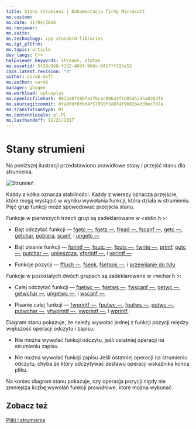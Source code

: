 ```yaml
---
title: Stany strumieni | Dokumentacja firmy Microsoft
ms.custom: 
ms.date: 11/04/2016
ms.reviewer: 
ms.suite: 
ms.technology: cpp-standard-libraries
ms.tgt_pltfrm: 
ms.topic: article
dev_langs: C++
helpviewer_keywords: streams, states
ms.assetid: 5f28c968-f132-403f-968c-8417ff315e52
caps.latest.revision: "8"
author: corob-msft
ms.author: corob
manager: ghogen
ms.workload: cplusplus
ms.openlocfilehash: 0812d0728bfa17bcac80642f1d8545345a0263f6
ms.sourcegitcommit: 8fa8fdf0fbb4f57950f1e8f4f9b81b4d39ec7d7a
ms.translationtype: MT
ms.contentlocale: pl-PL
ms.lasthandoff: 12/21/2017
---
```

# <a name="stream-states"></a>Stany strumieni
Na poniższej ilustracji przedstawiono prawidłowe stany i przejść stanu dla strumienia.  
  
 ![Strumień](../c-runtime-library/media/stream.gif "strumienia")  
  
 Każdy z kółka oznacza stabilności. Każdy z wierszy oznacza przejście, które mogą wystąpić w wyniku wywołania funkcji, która działa w strumieniu. Pięć grup funkcji może spowodować przejścia stanu.  
  
 Funkcje w pierwszych trzech grup są zadeklarowane w \<stdio.h >:  
  
-   Bajt odczytać funkcji — [fgetc —](../c-runtime-library/reference/fgetc-fgetwc.md), [fgets —](../c-runtime-library/reference/fgets-fgetws.md), [fread —](../c-runtime-library/reference/fread.md), [fscanf —](../c-runtime-library/reference/fscanf-fscanf-l-fwscanf-fwscanf-l.md), [getc —](../c-runtime-library/reference/getc-getwc.md), [ getchar](../c-runtime-library/reference/getc-getwc.md), [pobiera](../c-runtime-library/gets-getws.md), [scanf](../c-runtime-library/reference/scanf-scanf-l-wscanf-wscanf-l.md), i [ungetc —](../c-runtime-library/reference/ungetc-ungetwc.md)  
  
-   Bajt pisanie funkcji — [fprintf —](../c-runtime-library/reference/fprintf-fprintf-l-fwprintf-fwprintf-l.md), [fputc —](../c-runtime-library/reference/fputc-fputwc.md), [fputs —](../c-runtime-library/reference/fputs-fputws.md), [fwrite —](../c-runtime-library/reference/fwrite.md), [printf](../c-runtime-library/reference/printf-printf-l-wprintf-wprintf-l.md), [putc —](../c-runtime-library/reference/putc-putwc.md), [putchar —](../c-runtime-library/reference/putc-putwc.md), [umieszcza](../c-runtime-library/reference/puts-putws.md), [vfprintf —](../c-runtime-library/reference/vfprintf-vfprintf-l-vfwprintf-vfwprintf-l.md), i [vprintf —](../c-runtime-library/reference/vprintf-vprintf-l-vwprintf-vwprintf-l.md)  
  
-   Funkcje pozycji — [fflush —](../c-runtime-library/reference/fflush.md), [fseek](../c-runtime-library/reference/fseek-fseeki64.md), [fsetpos —](../c-runtime-library/reference/fsetpos.md), i [przewijanie do tyłu](../c-runtime-library/reference/rewind.md)  
  
 Funkcje w pozostałych dwóch grupach są zadeklarowane w \<wchar.h >:  
  
-   Całej odczytać funkcji — [fgetwc —](../c-runtime-library/reference/fgetc-fgetwc.md), [fgetws —](../c-runtime-library/reference/fgets-fgetws.md), [fwscanf —](../c-runtime-library/reference/fscanf-fscanf-l-fwscanf-fwscanf-l.md), [getwc —](../c-runtime-library/reference/getc-getwc.md), [getwchar —](../c-runtime-library/reference/getc-getwc.md), [ungetwc —](../c-runtime-library/reference/ungetc-ungetwc.md), i [wscanf —](../c-runtime-library/reference/scanf-scanf-l-wscanf-wscanf-l.md),  
  
-   Pisanie całej funkcji — [fwprintf —](../c-runtime-library/reference/fprintf-fprintf-l-fwprintf-fwprintf-l.md), [fputwc —](../c-runtime-library/reference/fputc-fputwc.md), [fputws —](../c-runtime-library/reference/fputs-fputws.md), [putwc —](../c-runtime-library/reference/putc-putwc.md), [putwchar —](../c-runtime-library/reference/fputc-fputwc.md), [vfwprintf —](../c-runtime-library/reference/vfprintf-vfprintf-l-vfwprintf-vfwprintf-l.md), [vwprintf —](../c-runtime-library/reference/vprintf-vprintf-l-vwprintf-vwprintf-l.md), i [wprintf](../c-runtime-library/reference/printf-printf-l-wprintf-wprintf-l.md),  
  
 Diagram stanu pokazuje, że należy wywołać jednej z funkcji pozycji między większość operacji odczytu i zapisu:  
  
-   Nie można wywołać funkcji odczytu, jeśli ostatniej operacji na strumieniu zapisu.  
  
-   Nie można wywołać funkcji zapisu Jeśli ostatniej operacji na strumieniu odczytu, chyba że który odczytywać zestawu operacji wskaźnika końca pliku.  
  
 Na koniec diagram stanu pokazuje, czy operacja pozycji nigdy nie zmniejsza liczbę wywołań funkcji prawidłowe, które można wykonać.  
  
## <a name="see-also"></a>Zobacz też  
 [Pliki i strumienie](../c-runtime-library/files-and-streams.md)